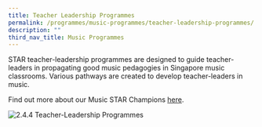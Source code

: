 ```yaml
---
title: Teacher Leadership Programmes
permalink: /programmes/music-programmes/teacher-leadership-programmes/
description: ""
third_nav_title: Music Programmes
---
```


STAR teacher-leadership programmes are designed to guide teacher-leaders in propagating good music pedagogies in Singapore music classrooms. Various pathways are created to develop teacher-leaders in music.  
  
Find out more about our Music STAR Champions [here](https://academyofsingaporeteachers.moe.edu.sg/star/learning-communities/music-star-champions).

![2.4.4 Teacher-Leadership Programmes](/images/244teacherleadershipprogrammes.jpg)